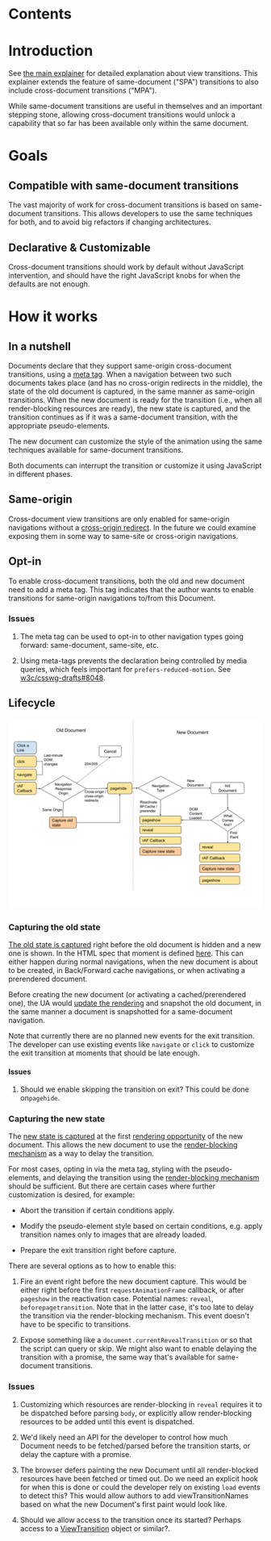 # Contents

# Introduction

See [the main explainer](explainer.md) for detailed explanation about view transitions.
This explainer extends the feature of same-document ("SPA") transitions to also include
cross-document transitions ("MPA").

While same-document transitions are useful in themselves and an important stepping stone, allowing
cross-document transitions would unlock a capability that so far has been available only within the
same document.

# Goals

## Compatible with same-document transitions

The vast majority of work for cross-document transitions is based on same-document transitions.
This allows developers to use the same techniques for both, and to avoid big refactors if
changing architectures.

## Declarative & Customizable

Cross-document transitions should work by default without JavaScript intervention, and should have
the right JavaScript knobs for when the defaults are not enough.

# How it works

## In a nutshell
Documents declare that they support same-origin cross-document transitions, using a
[meta tag](#opt-in). When a navigation between two such documents takes place (and has no
cross-origin redirects in the middle), the state of the old document is captured, in the same
manner as same-origin transitions. When the new document is ready for the transition (i.e., when all render-blocking resources are ready), the new state is captured,
and the transition continues as if it was a same-document transition, with the appropriate pseudo-elements.

The new document can customize the style of the animation using the same techniques available for same-document transitions.

Both documents can interrupt the transition or customize it using JavaScript in different phases.

## Same-origin

Cross-document view transitions are only enabled for same-origin navigations without a
[cross-origin redirect](https://html.spec.whatwg.org/#unloading-documents:was-created-via-cross-origin-redirects).
In the future we could examine exposing them in some way to same-site or cross-origin navigations.

## Opt-in

To enable cross-document transitions, both the old and new document need to add a meta tag. This tag
indicates that the author wants to enable transitions for same-origin navigations to/from this
Document.


### Issues

1. The meta tag can be used to opt-in to other navigation types going forward: same-document, same-site, etc.

1. Using meta-tags prevents the declaration being controlled by media queries, which feels important for `prefers-reduced-motion`.
See [w3c/csswg-drafts#8048](https://github.com/w3c/csswg-drafts/issues/8048).

## Lifecycle

![Lifecycle chart for cross-document transitions](media/mpa-chart.svg)

### Capturing the old state

[The old state is captured](https://drafts.csswg.org/css-view-transitions-1/#capture-old-state-algorithm) right before the old document is hidden and a new one is shown.
In the HTML spec that moment is defined [here](https://html.spec.whatwg.org/#populating-a-session-history-entry:loading-a-document).
This can either happen during normal navigations, when the new document is about to be created,
in Back/Forward cache navigations, or when activating a prerendered document.

Before creating the new document (or activating a cached/prerendered one), the UA would [update the rendering](https://html.spec.whatwg.org/#update-the-rendering) and snapshot the old document, in the same manner a document is snapshotted for a same-document navigation.

Note that currently there are no planned new events for the exit transition.
The developer can use existing events like `navigate` or `click` to customize the
exit transition at moments that should be late enough.

#### Issues

1. Should we enable skipping the transition on exit? This could be done on`pagehide`.

### Capturing the new state

The [new state is captured](https://drafts.csswg.org/css-view-transitions-1/#capture-new-state-algorithm) at the first [rendering opportunity](https://html.spec.whatwg.org/#rendering-opportunity)
of the new document. This allows the new document to use the
[render-blocking mechanism](https://html.spec.whatwg.org/#render-blocking-mechanism) as a way to
delay the transition.

For most cases, opting in via the meta tag, styling with the pseudo-elements, and delaying the transition using the
[render-blocking mechanism](https://html.spec.whatwg.org/#render-blocking-mechanism) should be sufficient. But there are certain cases where further customization is desired, for example:

* Abort the transition if certain conditions apply.

* Modify the pseudo-element style based on certain conditions, e.g. apply transition
   names only to images that are already loaded.

* Prepare the exit transition right before capture.

There are several options as to how to enable this:

1. Fire an event right before the new document capture. This would be either right
   before the first `requestAnimationFrame` callback, or after `pageshow` in the reactivation case. Potential names: `reveal`, `beforepagetransition`. Note that in the latter case, it's too late to delay the transition via the render-blocking mechanism. This event doesn't have to be specific to transitions.

1. Expose something like a `document.currentRevealTransition` or so that the script can
   query or skip. We might also want to enable delaying the transition with a promise,
   the same way that's available for same-document transitions.

### Issues

1. Customizing which resources are render-blocking in `reveal` requires it to be dispatched before parsing `body`, or explicitly allow render-blocking resources to be added until this event is dispatched.

1. We'd likely need an API for the developer to control how much Document needs to be fetched/parsed before the transition starts, or delay the capture with a promise.

1. The browser defers painting the new Document until all render-blocked resources have been fetched or timed out. Do we need an explicit hook for when this is done or could the developer rely on existing `load` events to detect this? This would allow authors to add viewTransitionNames based on what the new Document's first paint would look like.

1. Should we allow access to the transition once its started? Perhaps access to a [ViewTransition](https://drafts.csswg.org/css-view-transitions-1/#viewtransition) object or similar?.